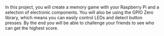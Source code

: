 In this project, you will create a memory game with your Raspberry Pi and a selection of electronic components. You will also be using the GPIO Zero library, which means you can easily control LEDs and detect button presses. By the end you will be able to challenge your friends to see who can get the highest score.
